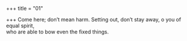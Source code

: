 +++
title = "01"

+++
Come here; don’t mean harm. Setting out, don’t stay away, o you of  equal spirit,  
who are able to bow even the fixed things. 